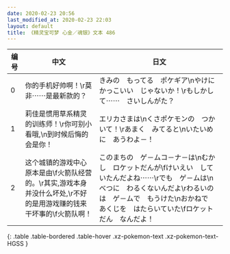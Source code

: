 ```yaml
---
date: 2020-02-23 20:56
last_modified_at: 2020-02-23 22:03
layout: default
title: 《精灵宝可梦 心金／魂银》文本 486
---
```

| 编号 | 中文 | 日文 |
| ---- | ---- | ---- |
| 0 | 你的手机好帅啊！\r莫非⋯⋯是最新款的？ | きみの　もってる　ポケギア\nやけに　かっこいい　じゃないか！\rもしかして⋯⋯　さいしんがた？ |
| 1 | 莉佳是惯用草系精灵的训练师！\r你可别小看哦,\n到时候后悔的会是你！ | エリカさまは\nくさポケモンの　つかいて！\rあまく　みてると\nいたいめに　あうわよ－！ |
| 2 | 这个城镇的游戏中心原本是由\f火箭队经营的。\r其实,游戏本身并没什么坏处,\r不好的是用游戏赚的钱来干坏事的\f火箭队啊！ | このまちの　ゲ－ムコ－ナ－は\nむかし　ロケットだんが\fけいえい　していたんだよね⋯⋯\rでも　ゲ－ムは\nべつに　わるくないんだよ\rわるいのは　ゲ－ムで　もうけた\nおかねで　あくじを　はたらいていた\fロケットだん　なんだよ！ |
{: .table .table-bordered .table-hover .xz-pokemon-text .xz-pokemon-text-HGSS }